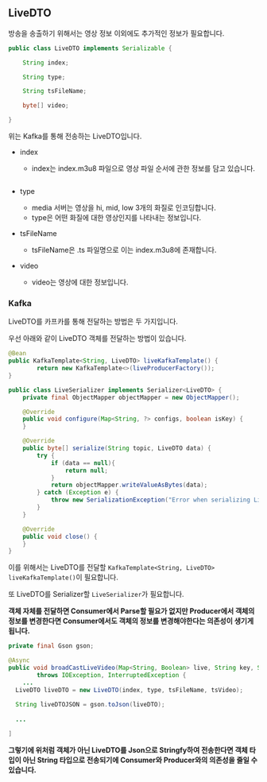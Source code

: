## LiveDTO

방송을 송출하기 위해서는 영상 정보 이외에도 추가적인 정보가 필요합니다.

```java
public class LiveDTO implements Serializable {

    String index;

    String type;

    String tsFileName;

    byte[] video;

}
```

위는 Kafka를 통해 전송하는 LiveDTO입니다.

+ index
  + index는 index.m3u8 파일으로 영상 파일 순서에 관한 정보를 담고 있습니다.
  ```
  
  ```

+ type
  + media 서버는 영상을 hi, mid, low 3개의 화질로 인코딩합니다.
  + type은 어떤 화질에 대한 영상인지를 나타내는 정보입니다.

+ tsFileName
  + tsFileName은 .ts 파일명으로 이는 index.m3u8에 존재합니다.

+ video
  + video는 영상에 대한 정보입니다.


### Kafka

LiveDTO를 카프카를 통해 전달하는 방법은 두 가지입니다.

우선 아래와 같이 LiveDTO 객체를 전달하는 방법이 있습니다.

```java
@Bean
public KafkaTemplate<String, LiveDTO> liveKafkaTemplate() {
        return new KafkaTemplate<>(liveProducerFactory());
}

public class LiveSerializer implements Serializer<LiveDTO> {
    private final ObjectMapper objectMapper = new ObjectMapper();

    @Override
    public void configure(Map<String, ?> configs, boolean isKey) {
    }

    @Override
    public byte[] serialize(String topic, LiveDTO data) {
        try {
            if (data == null){
                return null;
            }
            return objectMapper.writeValueAsBytes(data);
        } catch (Exception e) {
            throw new SerializationException("Error when serializing Live DTO");
        }
    }

    @Override
    public void close() {
    }
}
```

이를 위해서는 LiveDTO를 전달할 `KafkaTemplate<String, LiveDTO> liveKafkaTemplate()`이 필요합니다.

또 LiveDTO를 Serializer할 `LiveSerializer`가 필요합니다.

**객체 자체를 전달하면 Consumer에서 Parse할 필요가 없지만 Producer에서 객체의 정보를 변경한다면 Consumer에서도 객체의 정보를 변경해야한다는 의존성이 생기게 됩니다.**

```java
private final Gson gson;

@Async
public void broadCastLiveVideo(Map<String, Boolean> live, String key, String type)
        throws IOException, InterruptedException {
    ...
  LiveDTO liveDTO = new LiveDTO(index, type, tsFileName, tsVideo);
  
  String liveDTOJSON = gson.toJson(liveDTO);
  
  ...

]
```

**그렇기에 위처럼 객체가 아닌 LiveDTO를 Json으로 Stringfy하여 전송한다면 객체 타입이 아닌 String 타입으로 전송되기에  Consumer와 Producer와의 의존성을 줄일 수 있습니다.**


